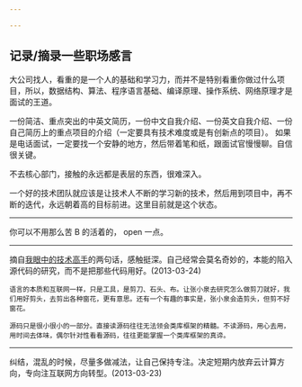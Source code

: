```yaml
---

---
```

## 记录/摘录一些职场感言
大公司找人，看重的是一个人的基础和学习力，而并不是特别看重你做过什么项目，所以，数据结构、算法、程序语言基础、编译原理、操作系统、网络原理才是面试的王道。 

一份简洁、重点突出的中英文简历，一份中文自我介绍、一份英文自我介绍、一份自己简历上的重点项目的介绍（一定要具有技术难度或是有创新点的项目）。
如果是电话面试，一定要找一个安静的地方，然后带着笔和纸，跟面试官慢慢聊。自信很关键。

不去核心部门，接触的永远都是表层的东西，很难深入。

一个好的技术团队就应该是让技术人不断的学习新的技术，然后用到项目中，再不断的迭代，永远朝着高的目标前进。这里目前就是这个状态。

---
你可以不用那么苦 B 的活着的， open 一点。

---
摘自[我眼中的技术高手](https://github.com/lifesinger/lifesinger.github.com/issues/126)的两句话，感触挺深。自己经常会莫名奇妙的，本能的陷入源代码的研究，而不是把那些代码用好。(2013-03-24)

`语言的本质和互联网一样，只是工具，是剪刀、石头、布。让张小泉去研究怎么做剪刀就好，我们用好剪头，去剪出各种窗花，更有意思。还有一个有趣的事实是，张小泉会造剪头，但剪不好窗花。`

`源码只是很小很小的一部分。直接读源码往往无法领会类库框架的精髓。不读源码，用心去用，用时间去体味，偶尔针对性看看源码，往往更能掌握一个类库框架的真谛。`

---
纠结，混乱的时候，尽量多做减法，让自己保持专注。决定短期内放弃云计算方向，专向注互联网方向转型。(2013-03-23)